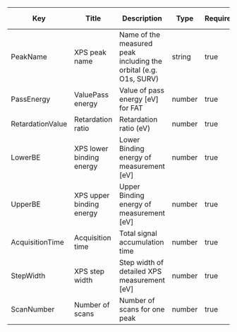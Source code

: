 |  Key                   | Title                  | Description                                               | Type    | Required | Default value |
| -------------------    | -----------------------| ----------------------------------------------------------| ------- | -------- | ------------- |
| PeakName | XPS peak name | Name of the measured peak including the orbital (e.g. O1s, SURV) | string | true |  | 
| PassEnergy | ValuePass energy | Value of pass energy [eV] for FAT | number | true |  | 
| RetardationValue | Retardation ratio | Retardation ratio (eV) | number | true |  | 
| LowerBE | XPS lower binding energy | Lower Binding energy of measurement [eV] | number | true |  | 
| UpperBE | XPS upper binding energy | Upper Binding energy of measurement [eV] | number | true |  | 
| AcquisitionTime | Acquisition time | Total signal accumulation time | number | true |  | 
| StepWidth | XPS step width  | Step width of detailed XPS measurement [eV] | number | true |  | 
| ScanNumber | Number of scans | Number of scans for one peak | number | true |  | 
